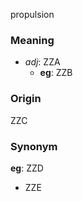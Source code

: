 propulsion
### Meaning
+ _adj_: ZZA
    + __eg__: ZZB

### Origin

ZZC

### Synonym

__eg__: ZZD

+ ZZE


